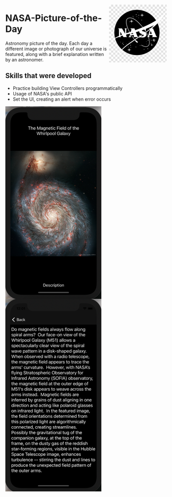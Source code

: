 <img src="https://github.com/elina-mns/NASA-Picture-of-the-Day/blob/main/NASA%20Picture%20of%20the%20Day/Assets.xcassets/AppIcon.appiconset/180.png"
align="right"/>

# NASA-Picture-of-the-Day

Astronomy picture of the day. 
Each day a different image or photograph of our universe is featured, along with a brief explanation written by an astronomer.

## Skills that were developed
* Practice building View Controllers programmatically 
* Usage of NASA's public API 
* Set the UI, creating an alert when error occurs

<img src="https://github.com/elina-mns/NASA-Picture-of-the-Day/blob/main/NASA%20Picture%20of%20the%20Day/pics%20for%20readMe/1.png"
width=300, height=600,
align="left"/>

<img src="https://github.com/elina-mns/NASA-Picture-of-the-Day/blob/main/NASA%20Picture%20of%20the%20Day/pics%20for%20readMe/2.png"
width=300, height=600,
align="center"/>
